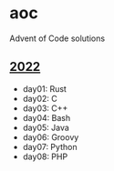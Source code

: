 # aoc
Advent of Code solutions

## [2022](https://adventofcode.com/2022)

* day01: Rust
* day02: C
* day03: C++
* day04: Bash
* day05: Java
* day06: Groovy
* day07: Python
* day08: PHP
